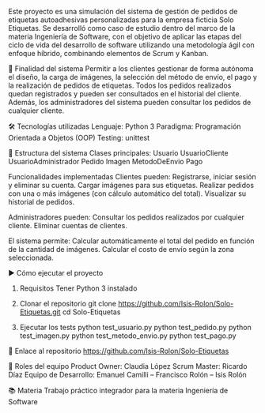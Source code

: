 Este proyecto es una simulación del sistema de gestión de pedidos de etiquetas autoadhesivas personalizadas para la empresa ficticia Solo Etiquetas.
Se desarrolló como caso de estudio dentro del marco de la materia Ingeniería de Software, con el objetivo de aplicar las etapas del ciclo de vida del desarrollo de software utilizando una metodología ágil 
con enfoque  híbrido, combinando elementos de Scrum y Kanban.

🎯 Finalidad del sistema
Permitir a los clientes gestionar de forma autónoma el diseño, la carga de imágenes, la selección del método de envío, el pago y la realización de pedidos de etiquetas. 
Todos los pedidos realizados quedan registrados y pueden ser consultados en el historial del cliente. Además, los administradores del sistema pueden consultar los pedidos de cualquier cliente.

🛠️ Tecnologías utilizadas
Lenguaje: Python 3
Paradigma: Programación Orientada a Objetos (OOP)
Testing: unittest

🧩 Estructura del sistema
Clases principales:
Usuario
UsuarioCliente
UsuarioAdministrador
Pedido
Imagen
MetodoDeEnvio
Pago

Funcionalidades implementadas
Clientes pueden:
Registrarse, iniciar sesión y eliminar su cuenta.
Cargar imágenes para sus etiquetas.
Realizar pedidos con una o más imágenes (con cálculo automático del total).
Visualizar su historial de pedidos.

Administradores pueden:
Consultar los pedidos realizados por cualquier cliente.
Eliminar cuentas de clientes.

El sistema permite:
Calcular automáticamente el total del pedido en función de la cantidad de imágenes.
Calcular el costo de envío según la zona seleccionada.


▶️ Cómo ejecutar el proyecto
1. Requisitos
Tener Python 3 instalado

2. Clonar el repositorio
git clone https://github.com/Isis-Rolon/Solo-Etiquetas.git
cd Solo-Etiquetas

3. Ejecutar los tests
python test_usuario.py
python test_pedido.py
python test_imagen.py
python test_metodo_envio.py
python test_pago.py

🔗 Enlace al repositorio
https://github.com/Isis-Rolon/Solo-Etiquetas

👥 Roles del equipo
Product Owner: Claudia López
Scrum Master: Ricardo Díaz
Equipo de Desarrollo: Emanuel Camilli – Francisco Rolón – Isis Rolón

📚 Materia
Trabajo práctico integrador para la materia Ingeniería de Software

